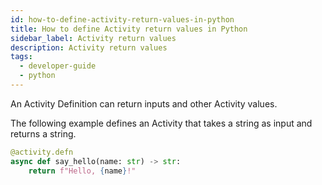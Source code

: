 ```yaml
---
id: how-to-define-activity-return-values-in-python
title: How to define Activity return values in Python
sidebar_label: Activity return values
description: Activity return values
tags:
  - developer-guide
  - python
---
```


An Activity Definition can return inputs and other Activity values.

The following example defines an Activity that takes a string as input and returns a string.

```python
@activity.defn
async def say_hello(name: str) -> str:
    return f"Hello, {name}!"
```
